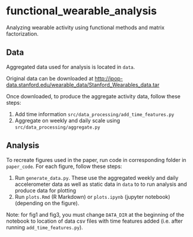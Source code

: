 # functional_wearable_analysis

Analyzing wearable activity using functional methods and matrix factorization.

## Data

Aggregated data used for analysis is located in `data`. 

Original data can be downloaded at http://ipop-data.stanford.edu/wearable_data/Stanford_Wearables_data.tar

Once downloaded, to produce the aggregate activity data, follow these steps:

1. Add time information `src/data_processing/add_time_features.py`
2. Aggregate on weekly and daily scale using `src/data_processing/aggregate.py`

## Analysis

To recreate figures used in the paper, run code in corresponding folder in `paper_code`. For each figure, follow these steps:

1. Run `generate_data.py`. These use the aggregated weekly and daily accelerometer data as well as static data in `data` to to run analysis and produce data for plotting
2. Run `plots.Rmd` (R Markdown) or `plots.ipynb` (jupyter notebook) (depending on the figure).

Note: for fig1 and fig3, you must change `DATA_DIR` at the beginning of the notebook to location of data csv files with time features added (i.e. after running `add_time_features.py`).
